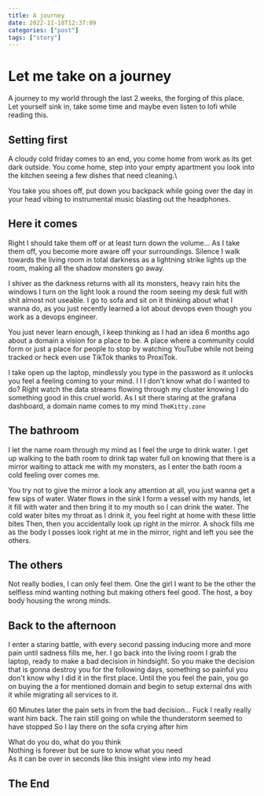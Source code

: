 ```yaml
---
title: A journey
date: 2022-11-18T12:37:09 
categories: ["post"] 
tags: ["story"]
---
```


# Let me take on a journey

A journey to my world through the last 2 weeks, the forging of this place.\
Let yourself sink in, take some time and maybe even listen to lofi while reading this.

<!--more-->

## Setting first

A cloudy cold friday comes to an end, you come home from work as its get dark outside. You come home, step into your empty apartment you look into the kitchen seeing a few dishes that need cleaning.\

You take you shoes off, put down you backpack while going over the day in your head vibing to instrumental music blasting out the headphones.

## Here it comes

Right I should take them off or at least turn down the volume... As I take them off, you become more aware off your surroundings. Silence I walk towards the living room in total darkness as a lightning strike lights up the room, making all the shadow monsters go away. 

I shiver as the darkness returns with all its monsters, heavy rain hits the windows I turn on the light look a round the room seeing my desk full with shit almost not useable. I go to sofa and sit on it thinking about what I wanna do, as you just recently learned a lot about devops even though you work as a devops engineer.

You just never learn enough, I keep thinking as I had an idea 6 months ago about a domain a vision for a place to be. A place where a community could form or just a place for people to stop by watching YouTube while not being tracked or heck even use TikTok thanks to ProxiTok.

I take open up the laptop, mindlessly you type in the password as it unlocks you feel a feeling coming to your mind. I I I don't know what do I wanted to do? Right watch the data streams flowing through my cluster knowing I do something good in this cruel world. As I sit there staring at the grafana dashboard, a domain name comes to my mind `TheKitty.zone`

## The bathroom
I let the name roam through my mind as I feel the urge to drink water. I get up walking to the bath room to drink tap water full on knowing that there is a mirror waiting to attack me with my monsters, as I enter the bath room a cold feeling over comes me. 

You try not to give the mirror a look any attention at all, you just wanna get a few sips of water. Water flows in the sink I form a vessel with my hands, let it fill with water and then bring it to my mouth so I can drink the water. The cold water bites my throat as I drink it, you feel right at home with these little bites Then, then you accidentally look up right in the mirror. A shock fills me as the body I posses look right at me in the mirror, right and left you see the others. 

## The others

Not really bodies, I can only feel them. One the girl I want to be the other the selfless mind wanting nothing but making others feel good. The host, a boy body housing the wrong minds.

## Back to the afternoon

I enter a staring battle, with every second passing inducing more and more pain until sadness fills me, her. I go back into the living room I grab the laptop, ready to make a bad decision in hindsight. So you make the decision that is gonna destroy you for the following days, something so painful you don't know why I did it in the first place. Until the you feel the pain, you go on buying the a for mentioned domain and begin to setup external dns with it while migrating all services to it.

60 Minutes later the pain sets in from the bad decision... Fuck I really really want him back.
 The rain still going on while the thunderstorm seemed to have stopped So I lay there on the sofa crying after him

 What do you do, what do you think\
 Nothing is forever but be sure to know what you need\
 As it can be over in seconds like this insight view into my head

 ## The End
